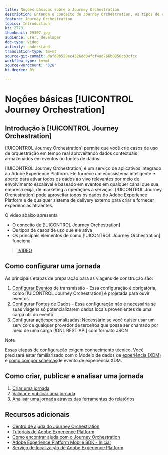 ```yaml
---
title: Noções básicas sobre o Journey Orchestration
description: Entenda o conceito de Journey Orchestration, os tipos de casos de uso que ele permite e os elementos-chave de como o Journey Orchestration funciona.
feature: Journey Orchestration
topics: Introduction
kt: 2773
thumbnail: 29307.jpg
audience: user, developer
doc-type: video
activity: understand
translation-type: tm+mt
source-git-commit: dafd8b529ec4326dd04fcf4ad766b0856cb3cfcc
workflow-type: tm+mt
source-wordcount: '326'
ht-degree: 0%

---
```



# Noções básicas [!UICONTROL Journey Orchestration]

## Introdução à [!UICONTROL Journey Orchestration]

[!UICONTROL Journey Orchestration] permite que você crie casos de uso de orquestração em tempo real aproveitando dados contextuais armazenados em eventos ou fontes de dados.

[!UICONTROL Journey Orchestration] é um serviço de aplicativos integrado ao Adobe Experience Platform. Ele fornece um ecossistema inteligente e aberto para ativar todos os dados ao vivo relevantes por meio de envolvimento escalável e baseado em eventos em qualquer canal que sua empresa exija, de marketing a operações a serviços. [!UICONTROL Journey Orchestration] pode aproveitar todos os dados do Adobe Experience Platform e de qualquer sistema de delivery externo para criar e fornecer experiências atraentes.

O vídeo abaixo apresenta

* O conceito de [!UICONTROL Journey Orchestration]
* Os tipos de casos de uso que ele ativa
* Os principais elementos de como [!UICONTROL Journey Orchestration] funciona

>[!VIDEO](https://video.tv.adobe.com/v/29307?quality=12)

## Como configurar uma jornada

As principais etapas de preparação para as viagens de construção são:

1. [Configurar Eventos](/help/configuring-journey-orchestration/configure-streaming-events.md) de transmissão - Essa configuração é obrigatória, como [!UICONTROL Journey Orchestration] é projetada para ouvir eventos.
1. [Configurar Fontes](/help/configuring-journey-orchestration/configure-data-sources.md) de Dados - Essa configuração não é necessária se suas viagens só potencializarem dados locais provenientes de uma carga útil do evento.
1. [Configurar ações](/help/configuring-journey-orchestration/configure-actions.md)personalizadas: Necessário se você quiser usar um serviço de qualquer provedor de terceiros que possa ser chamado por meio de uma carga [!DNL REST API] com formato JSON

>[!NOTE]
>
>Essas etapas de configuração exigem conhecimento técnico. Você precisará estar familiarizado com o Modelo de dados de [experiência (XDM)](https://docs.adobe.com/content/help/en/platform-learn/tutorials/schemas/understanding-the-xdm-system-and-experience-data-model.html) e [como compor schemas](https://docs.adobe.com/content/help/en/platform-learn/tutorials/schemas/create-your-first-schema-with-out-of-the-box-components.html)de evento de experiência XDM.

## Como criar, publicar e analisar uma jornada

1. [Criar uma jornada](/help/create-a-journey.md)
1. [Validar e publicar uma jornada](/help/validate-and-publish-a-journey.md)
1. [Analisar uma jornada através das ferramentas do relatórios](/help/analyze-a-journey-via-reporting-tools.md)

## Recursos adicionais

* [Centro de ajuda do Journey Orchestration](https://docs.adobe.com/content/help/en/journeys/using/journey-orchestration-home.html)
* [Tutoriais de Adobe Experience Platform](https://docs.adobe.com/content/help/en/platform-learn/tutorials/overview.html)
* [Como encontrar ajuda com o Journey Orchestration](/help/understanding-journey-orchestration.md)
* [Adobe Experience Platform Mobile SDK - Iniciar](https://docs.adobe.com/content/help/en/core-services-learn/tutorials/launch-mobile/understanding-the-mobile-sdks.html)
* [Serviço de localização de Adobe Experience Platform](https://docs.adobe.com/content/help/en/places/using/home.html)
